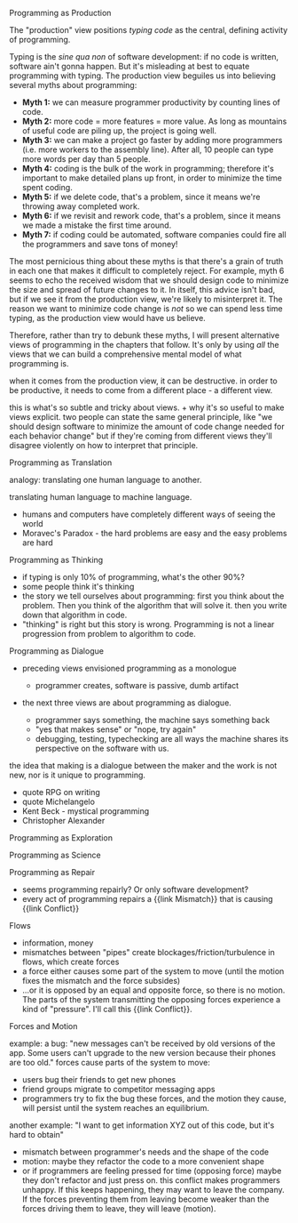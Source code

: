 Programming as Production

The "production" view positions *typing code* as the central, defining activity of programming.

Typing is the *sine qua non* of software development: if no code is written, software ain't gonna happen.
But it's misleading at best to equate programming with typing. The production view beguiles us
into believing several myths about programming:

- **Myth 1:** we can measure programmer productivity by counting lines of code.
- **Myth 2:** more code = more features = more value. As long as mountains of useful code are piling up, the project is going well.
- **Myth 3:** we can make a project go faster by adding more programmers (i.e. more workers to the assembly line). After all, 10 people can type more words per day than 5 people.
- **Myth 4:** coding is the bulk of the work in programming; therefore it's important to make detailed plans up front, in order to minimize the time spent coding.
- **Myth 5:** if we delete code, that's a problem, since it means we're throwing away completed work.
- **Myth 6:** if we revisit and rework code, that's a problem, since it means we made a mistake the first time around.
- **Myth 7:** if coding could be automated, software companies could fire all the programmers and save tons of money!

The most pernicious thing about these myths is that there's a grain of truth in each one that makes it difficult to completely reject.
For example, myth 6 seems to echo the received wisdom that we should design code to minimize the size and spread of future changes to it. In itself, this advice isn't bad, but if we see it from the production view, we're likely to misinterpret it. The reason we want to minimize code change is *not* so we can spend less time typing, as the production view would have us believe.

Therefore, rather than try to debunk these myths, I will present alternative views of programming in the chapters that follow. It's only by using *all* the views that we can build a comprehensive mental model of what programming is.


when it comes from the production view, it can be destructive.
in order to be productive, it needs to come from a different place - a different view.

this is what's so subtle and tricky about views. + why it's so useful to make views explicit. two people can state the same general principle, like "we should design software to minimize the amount of code change needed for each behavior change"
but if they're coming from different views they'll disagree violently on how to interpret that principle.

Programming as Translation

analogy: translating one human language to another.

translating human language to machine language.

- humans and computers have completely different ways of seeing the world
- Moravec's Paradox - the hard problems are easy and the easy problems are hard

Programming as Thinking

- if typing is only 10% of programming, what's the other 90%?
- some people think it's thinking
- the story we tell ourselves about programming: first you think about the problem. Then you think of the algorithm that will solve it.
  then you write down that algorithm in code.
- "thinking" is right but this story is wrong. Programming is not a linear progression from problem to algorithm to code.

Programming as Dialogue

- preceding views envisioned programming as a monologue
  - programmer creates, software is passive, dumb artifact

- the next three views are about programming as dialogue.
  - programmer says something, the machine says something back
  - "yes that makes sense" or "nope, try again"
  - debugging, testing, typechecking are all ways the machine shares its perspective on the software with us.

the idea that making is a dialogue between the maker and the work is not new, nor is it unique to programming.

- quote RPG on writing
- quote Michelangelo
- Kent Beck - mystical programming
- Christopher Alexander

Programming as Exploration

Programming as Science

Programming as Repair

- seems programming repairly? Or only software development?
- every act of programming repairs a {{link Mismatch}} that is causing {{link Conflict}}

Flows

- information, money
- mismatches between "pipes" create blockages/friction/turbulence in flows, which create forces
- a force either causes some part of the system to move (until the motion fixes the mismatch and the force subsides)
- ...or it is opposed by an equal and opposite force, so there is no motion. The parts of the system transmitting the opposing forces
  experience a kind of "pressure". I'll call this {{link Conflict}}.

Forces and Motion

example: a bug: "new messages can't be received by old versions of the app. Some users can't upgrade to the new version because their phones are too old."
forces cause parts of the system to move:
- users bug their friends to get new phones
- friend groups migrate to competitor messaging apps
- programmers try to fix the bug
these forces, and the motion they cause, will persist until the system reaches an equilibrium.

another example: "I want to get information XYZ out of this code, but it's hard to obtain"
- mismatch between programmer's needs and the shape of the code
- motion: maybe they refactor the code to a more convenient shape
- or if programmers are feeling pressed for time (opposing force) maybe they don't refactor and just press on.
  this conflict makes programmers unhappy. If this keeps happening, they may want to leave the company.
  If the forces preventing them from leaving become weaker than the forces driving them to leave, they will leave (motion).